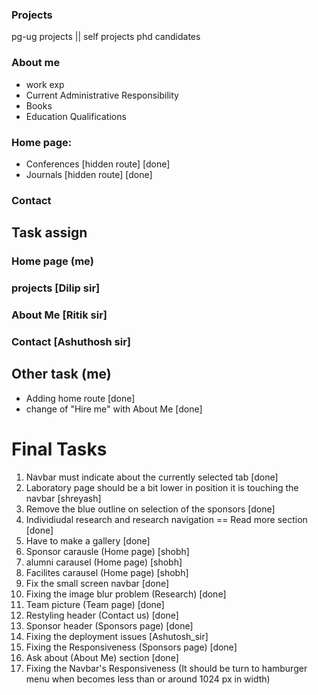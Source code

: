 
### Projects

pg-ug projects || self projects
phd candidates

### About me

- work exp
- Current Administrative Responsibility
- Books
- Education Qualifications  

### Home page: 

- Conferences [hidden route] [done]
- Journals [hidden route] [done]


### Contact 

## Task assign

### Home page (me)

### projects [Dilip sir]

### About Me [Ritik sir]

### Contact [Ashuthosh sir]

## Other task (me)
- Adding home route [done]
- change of "Hire me" with About Me [done]

# Final Tasks

1. Navbar must indicate about the currently selected tab [done]
2. Laboratory page should be a bit lower in position it is touching the navbar [shreyash]
3. Remove the blue outline on selection of the sponsors [done]
4. Individiudal research and research navigation == Read more section [done]
5. Have to make a gallery [done]
6. Sponsor carausle (Home page) [shobh]
7. alumni carausel (Home page) [shobh]
8. Facilites carausel (Home page) [shobh]
10. Fix the small screen navbar [done]
11. Fixing the image blur problem (Research) [done]
12. Team picture  (Team page) [done]
13. Restyling header (Contact us) [done]
14. Sponsor header (Sponsors page) [done]
15. Fixing the deployment issues [Ashutosh_sir]
16. Fixing the Responsiveness (Sponsors page) [done]
17. Ask about (About Me) section [done]
18. Fixing the Navbar's Responsiveness (It should be turn to hamburger menu when becomes less than or around 1024 px in width)
